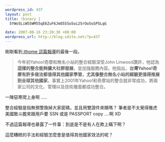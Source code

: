 ```yaml
--- 
wordpress_id: 437
layout: post
title: !binary |
  5YWo5LiW55WM55qE6ZuF6JmO55So5oi25rOo5oSP5LqG

date: 2007-08-16 23:20:30 +08:00
wordpress_url: http://blog.xdite.net/?p=437
---
```

剛剛看到<a href="http://www.ithome.com.tw/itadm/article.php?c=44887"> ithome 這篇報導</a>的最後一段。



<blockquote>今年初Yahoo!奇摩和無名小站的整合經驗深受John Linwood讚許，他認為<strong>這樣的整合能夠擴大社群發展</strong>，並加強服務內容。他指出，<strong>台灣Yahoo!奇摩有許多做法都值得其他國家學習，尤其像整合無名小站的經驗更值得推展到全球其他國家</strong>。事實上2001年Yahoo!和奇摩站的整合就非常成功，將兩家公司的文化、管理以及技術層面都成功整合。</blockquote>

一陣惡寒爬上身啊 .....

整合經驗是指無預警換掉大家密碼，並且用雙證件來贖嗎？
筆者是不太覺得雅虎美國敢斗膽來跟用戶要 SSN 或是 PASSPORT copy ....啊 XD


不過這篇報導也暴露了一件事：到底是不是有人在欺上瞞下啊？

這麼糟糕的手法和經驗怎麼會是值得其他國家效法的呢？

